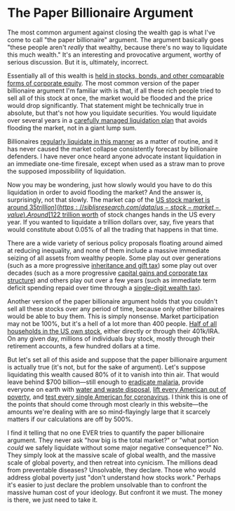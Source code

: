 # The Paper Billionaire Argument

The most common argument against closing the wealth gap is what I've come to call "the paper billionaire" argument. The argument basically goes "these people aren't _really_ that wealthy, because there's no way to liquidate this much wealth." It's an interesting and provocative argument, worthy of serious discussion. But it is, ultimately, incorrect.

Essentially all of this wealth is [held in stocks, bonds, and other comparable forms of corporate equity](https://www.cnbc.com/2018/02/07/where-the-super-rich-keep-their-money.html). The most common version of the paper billionaire argument I'm familiar with is that, if all these rich people tried to sell all of this stock at once, the market would be flooded and the price would drop significantly. That statement might be technically true in absolute, but that's not how you liquidate securities. You would liquidate over several years in a [carefully managed liquidation plan](https://corpgov.law.harvard.edu/2016/03/24/a-guide-to-rule-10b5-1-plans/) that avoids flooding the market, not in a giant lump sum.

Billionaires [regularly liquidate in this manner](https://www.cnbc.com/2020/02/11/jeff-bezos-sold-4point1-billion-worth-of-amazon-shares-in-past-week.html) as a matter of routine, and it has never caused the market collapse consistently forecast by billionaire defenders. I have never once heard anyone advocate instant liquidation in an immediate one-time firesale, except when used as a straw man to prove the supposed impossibility of liquidation.

Now you may be wondering, just how slowly would you have to do this liquidation in order to avoid flooding the market? And the answer is, surprisingly, not that slowly. The market cap of the [US stock market is around $35 trillion](https://siblisresearch.com/data/us-stock-market-value). Around [$122 trillion worth](https://www.nasdaqtrader.com/trader.aspx?id=FullVolumeSummary#) of stock changes hands in the US every year. If you wanted to liquidate a trillion dollars over, say, five years that would constitute about 0.05% of all the trading that happens in that time.

There are a wide variety of serious policy proposals floating around aimed at reducing inequality, and none of them include a massive immediate seizing of all assets from wealthy people. Some play out over generations (such as a more progressive [inheritance and gift tax](https://americansfortaxfairness.org/tax-fairness-briefing-booklet/fact-sheet-the-estate-inheritance-tax/)) some play out over decades (such as a more progressive [capital gains and corporate tax structure](http://www.urban.org/sites/default/files/publication/81551/2000817-a-proposal-to-reform-the-taxation-of-corporate-income.pdf)) and others play out over a few years (such as immediate term deficit spending repaid over time through a [single-digit wealth tax](https://www.npr.org/2019/12/05/782135614/how-would-a-wealth-tax-work)).

Another version of the paper billionaire argument holds that you couldn't sell all these stocks over any period of time, because only other billionaires would be able to buy them. This is simply nonsense. Market participation may not be 100%, but it's a hell of a lot more than 400 people. [Half of all households in the US own stock](https://www.pewresearch.org/fact-tank/2020/03/25/more-than-half-of-u-s-households-have-some-investment-in-the-stock-market/), either directly or through their 401k/IRA. On any given day, millions of individuals buy stock, mostly through their retirement accounts, a few hundred dollars at a time.

But let's set all of this aside and suppose that the paper billionaire argument is actually true (it's not, but for the sake of argument). Let's suppose liquidating this wealth caused 80% of it to vanish into thin air. That would leave behind $700 billion—still enough to [eradicate malaria](https://pubmed.ncbi.nlm.nih.gov/25551454/), provide everyone on earth with [water and waste disposal](https://www.who.int/water_sanitation_health/watandmacr3.pdf), [lift every American out of poverty](https://prospect.org/power/much-money-take-eliminate-poverty-america/), and [test every single American for coronavirus](https://www.cnbc.com/2020/04/21/coronavirus-tests-rockefeller-plan-would-screen-millions-for-covid-19.html). I think this is one of the points that should come through most clearly in this website—the amounts we're dealing with are so mind-flayingly large that it scarcely matters if our calculations are off by 500%.

I find it telling that no one EVER tries to quantify the paper billionaire argument. They never ask "how big is the total market?" or "what portion _could_ we safely liquidate without some major negative consequence?" No. They simply look at the massive scale of global wealth, and the massive scale of global poverty, and then retreat into cynicism. The millions dead from preventable diseases? Unsolvable, they declare. Those who would address global poverty just "don't understand how stocks work." Perhaps it's easier to just declare the problem unsolvable than to confront the massive human cost of your ideology. But confront it we must. The money is there, we just need to take it.

